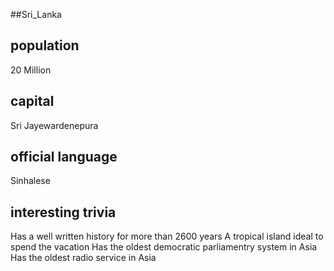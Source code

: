 ##Sri_Lanka
## population
20 Million

## capital
Sri Jayewardenepura
 
## official language
Sinhalese

## interesting trivia
Has a well written history for more than 2600 years
A tropical island ideal to spend the vacation
Has the oldest democratic parliamentry system in Asia
Has the oldest radio service in Asia
